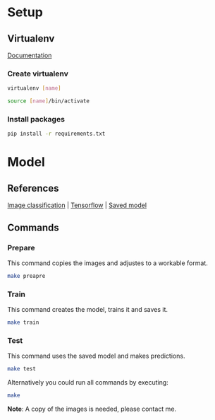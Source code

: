 # Setup

## Virtualenv

[Documentation](https://docs.python-guide.org/dev/virtualenvs/)

### Create virtualenv

```bash
virtualenv [name]

source [name]/bin/activate
```

### Install packages
```bash
pip install -r requirements.txt
```


# Model


## References
[Image classification](https://www.analyticsvidhya.com/blog/2020/10/create-image-classification-model-python-keras/) | [Tensorflow](https://www.tensorflow.org/tutorials/images/classification) | [Saved model](https://www.tensorflow.org/js/tutorials/conversion/import_saved_model)


## Commands

### Prepare

This command copies the images and adjustes to a workable format.
```bash
make preapre
```

### Train
This command creates the model, trains it and saves it.
```bash
make train
```

### Test
This command uses the saved model and makes predictions.
```bash
make test
```

Alternatively you could run all commands by executing:
```bash
make
```

**Note**: A copy of the images is needed, please contact me.
